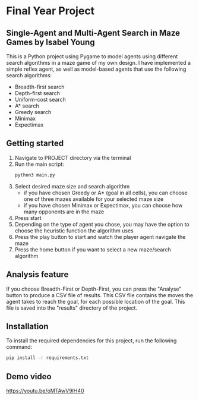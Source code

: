 # Final Year Project

## Single-Agent and Multi-Agent Search in Maze Games by Isabel Young

This is a Python project using Pygame to model agents using different search algorithms in a maze game of my own design. I have implemented a simple reflex agent, as well as model-based agents that use the following search algorithms:
- Breadth-first search
- Depth-first search
- Uniform-cost search
- A* search
- Greedy search
- Minimax
- Expectimax

## Getting started 
1. Navigate to PROJECT directory via the terminal
2. Run the main script:
    ```bash
    python3 main.py
    ```
3. Select desired maze size and search algorithm
    - if you have chosen Greedy or A* (goal in all cells), you can choose one of three mazes available for your selected maze size
    - if you have chosen Minimax or Expectimax, you can choose how many opponents are in the maze
4. Press start
5. Depending on the type of agent you chose, you may have the option to choose the heuristic function the algorithm uses
6. Press the play button to start and watch the player agent navigate the maze
7. Press the home button if you want to select a new maze/search algorithm

## Analysis feature
If you choose Breadth-First or Depth-First, you can press the "Analyse" button to produce a CSV file of results. This CSV file contains the moves the agent takes to reach the goal, for each possible location of the goal. This file is saved into the "results" directory of the project.

## Installation
To install the required dependencies for this project, run the following command:
```bash
pip install -r requirements.txt
```

## Demo video
https://youtu.be/oMTAwV9lH40

